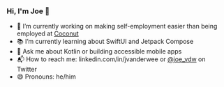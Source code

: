 ### Hi, I'm Joe 👋

- 🔭 I’m currently working on making self-employment easier than being employed at [Coconut](https://getcoconut.com)
- 📚 I’m currently learning about SwiftUI and Jetpack Compose
- 💬 Ask me about Kotlin or building accessible mobile apps
- 📬 How to reach me: linkedin.com/in/jvanderwee or [@joe_vdw](https://twitter.com/joe_vdw) on Twitter
- 😄 Pronouns: he/him
